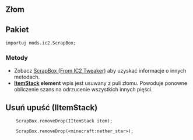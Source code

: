 ## Złom

## Pakiet

```zenscript
importuj mods.ic2.ScrapBox;
```

### Metody

- Zobacz [ScrapBox (From IC2 Tweaker)](/Mods/IC2Tweaker/Scrap_Box/) aby uzyskać informacje o innych metodach.
- **[ItemStack](/Vanilla/Items/IItemStack/) element** wpis jest usuwany z puli złomu. Powoduje ponowne obliczenie szans na odrzucenie wszystkich innych pięści.

## Usuń upuść (IItemStack)

```zenscript
    ScrapBox.removeDrop(IItemStack item);

    ScrapBox.removeDrop(<minecraft:nether_star>);
```
